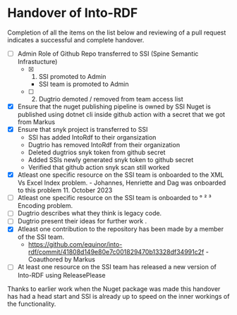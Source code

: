 # Handover of Into-RDF

Completion of all the items on the list below and reviewing of a pull request indicates a successful and complete handover.

- [ ] Admin Role of Github Repo transferred to SSI (Spine Semantic Infrastucture)
  - [x] 1. SSI promoted to Admin
    - SSI team is promoted to Admin
  - [ ] 2. Dugtrio demoted / removed from team access list
- [x] Ensure that the nuget publishing pipeline is owned by SSI
    Nuget is published using dotnet cli inside github action with a secret that we got from Markus
- [x] Ensure that snyk project is transferred to SSI
    - SSI has added IntoRdf to their organsization
    - Dugtrio has removed IntoRdf from their organization
    - Deleted dugtrios snyk token from github secret
    - Added SSIs newly generated snyk token to github secret
    - Verified that github action snyk scan still worked
- [x] Atleast one specific resource on the SSI team is onboarded to the XML Vs Excel Index problem.
      - Johannes, Henriette and Dag was onboarded to this problem 11. October 2023
- [ ] Atleast one specific resource on the SSI team is onboarded to ° ² ³ Encoding problem.
- [ ] Dugtrio describes what they think is legacy code.
- [ ] Dugtrio present their ideas for further work .
- [x] Atleast one contribution to the repository has been made by a member of the SSI team.
  -  https://github.com/equinor/into-rdf/commit/41808d149e80e7c001829470b13328df34991c2f - Coauthored by Markus
- [ ] At least one resource on the SSI team has released a new version of Into-RDF using ReleasePlease

Thanks to earlier work when the Nuget package was made this handover has had a head start and SSI is already up to speed on the inner workings of the functionality.
